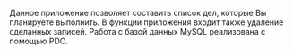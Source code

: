 Данное приложение позволяет составить список дел, которые Вы планируете выполнить.
В функции приложения входит также удаление сделанных записей.
Работа с базой данных MySQL реализована с помощью PDO.
